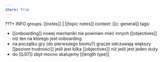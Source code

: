 ```yaml
---
share: True
---
```

???+ INFO
	groups: [[notes]] | [[topic notes]]
	context: [[c: general]]
	tags: 

- [[onboarding]] nowej mechaniki nie powinien mieć innych [[objectives]] niż ten na którego jest onboarding
- na początku gry (do pierwszego biomu?) gracze odczuwają większy [[poziom trudności]] jeśli jest kilka [[objectives]] niż jeśli jest jeden duży
- do [[L07]] zbyt mocno skalujemy [[length type]]